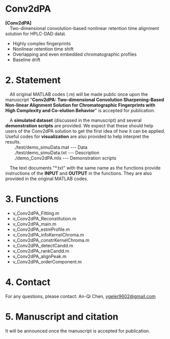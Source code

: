 # Conv2dPA
**[Conv2dPA]**\
&emsp;Two-dimensional convolution-based nonlinear retention time alignment solution for HPLC-DAD data\
- Highly complex fingerprints
- Nonlinear retention time shift
- Overlapping and even embedded chromatographic profiles
- Baseline drift

# 2. Statement
&emsp;All original MATLAB codes (.m) will be made public once upon the manuscript "**Conv2dPA: Two-dimensional Convolution Sharpening-Based Non-linear Alignment Solution for Chromatographic Fingerprints with High Complexity and Co-elution Behavior**" is accepted for publication.

&emsp;A **simulated dataset** (discussed in the manuscript) and several **demonstration scripts** are provided. We expect that these should help users of the Conv2dPA solution to get the first idea of how it can be applied. Useful codes for **visualization** are also provided to help interpret the results.\
&emsp;&emsp;./test/demo_simuData.mat --- Data\
&emsp;&emsp;./test/demo_simuData.txt --- Description\
&emsp;&emsp;./demo_Conv2dPA.mlx --- Demonstration scripts

&emsp;The text documents "*.txt" with the same name as the functions provide instructions of the **INPUT** and **OUTPUT** in the functions. They are also provided in the original MATLAB codes.

# 3. Functions
- v_Conv2dPA_Fitting.m
- v_Conv2dPA_Reconstitution.m
- v_Conv2dPA_main.m
- v_Conv2dPA_estmProfile.m
- v_Conv2dPA_infoKernelChroma.m
- v_Conv2dPA_constrKernelChroma.m
- v_Conv2dPA_detectCandd.m
- v_Conv2dPA_rankCandd.m
- v_Conv2dPA_alignPeak.m
- v_Conv2dPA_orderComponent.m

# 4. Contact
For any questions, please contact: An-Qi Chen, vgeler9602@gmail.com

# 5. Manuscript and citation
It will be announced once the manuscript is accepted for publication.